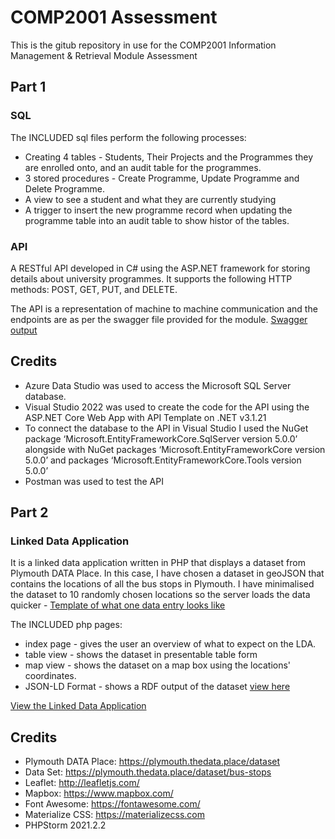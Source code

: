 # COMP2001 Assessment

This is the gitub repository in use for the COMP2001 Information Management &amp; Retrieval Module Assessment

## Part 1

### SQL 


The INCLUDED sql files perform the following processes: 

* Creating 4 tables - Students, Their Projects and the Programmes they are enrolled onto, and an audit table for the programmes.
* 3 stored procedures - Create Programme, Update Programme and Delete Programme.
* A view to see a student and what they are currently studying
* A trigger to insert the new programme record when updating the programme table into an audit table to show histor of the tables. 


### API

A RESTful API developed in C# using the ASP.NET framework for storing details about university programmes. It supports the following HTTP methods: POST, GET, PUT, and DELETE.

The API is a representation of machine to machine communication and the endpoints are as per the swagger file provided for the module. [Swagger output](https://github.com/Plymouth-University/comp2001_assignment-Parker06/blob/main/COMP2001-API-SWAGGER.png)

## Credits

* Azure Data Studio was used to access the Microsoft SQL Server database.
* Visual Studio 2022 was used to create the code for the API using the ASP.NET Core Web App with API Template on .NET v3.1.21
* To connect the database to the API in Visual Studio I used the NuGet package ‘Microsoft.EntityFrameworkCore.SqlServer version 5.0.0’ alongside with NuGet packages ‘Microsoft.EntityFrameworkCore version 5.0.0’ and packages ‘Microsoft.EntityFrameworkCore.Tools version 5.0.0’
* Postman was used to test the API

## Part 2

### Linked Data Application

It is a linked data application written in PHP that displays a dataset from Plymouth DATA Place. In this case, I have chosen a dataset in geoJSON that contains the locations of all the bus stops in Plymouth. I have minimalised the dataset to 10 randomly chosen locations so the server loads the data quicker - [Template of what one data entry looks like](https://github.com/Plymouth-University/comp2001_assignment-Parker06/blob/main/Linked%20Data%20Application/dataset/templateOfBusStop.txt)

The INCLUDED php pages: 

* index page - gives the user an overview of what to expect on the LDA.
* table view - shows the dataset in presentable table form
* map view - shows the dataset on a map box using the locations' coordinates.
* JSON-LD Format - shows a RDF output of the dataset [view here](http://web.socem.plymouth.ac.uk/COMP2001/hparker/busstop/)

[View the Linked Data Application](http://web.socem.plymouth.ac.uk/COMP2001/hparker/public/)

## Credits

* Plymouth DATA Place: https://plymouth.thedata.place/dataset
* Data Set: https://plymouth.thedata.place/dataset/bus-stops
* Leaflet: http://leafletjs.com/
* Mapbox: https://www.mapbox.com/
* Font Awesome: https://fontawesome.com/
* Materialize CSS: https://materializecss.com
* PHPStorm 2021.2.2
